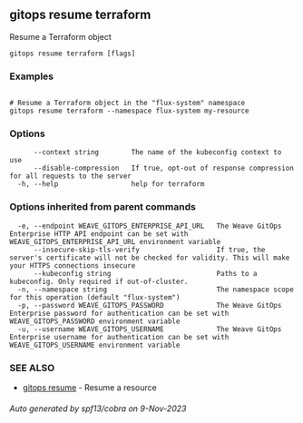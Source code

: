 ## gitops resume terraform

Resume a Terraform object

```
gitops resume terraform [flags]
```

### Examples

```

# Resume a Terraform object in the "flux-system" namespace
gitops resume terraform --namespace flux-system my-resource

```

### Options

```
      --context string        The name of the kubeconfig context to use
      --disable-compression   If true, opt-out of response compression for all requests to the server
  -h, --help                  help for terraform
```

### Options inherited from parent commands

```
  -e, --endpoint WEAVE_GITOPS_ENTERPRISE_API_URL   The Weave GitOps Enterprise HTTP API endpoint can be set with WEAVE_GITOPS_ENTERPRISE_API_URL environment variable
      --insecure-skip-tls-verify                   If true, the server's certificate will not be checked for validity. This will make your HTTPS connections insecure
      --kubeconfig string                          Paths to a kubeconfig. Only required if out-of-cluster.
  -n, --namespace string                           The namespace scope for this operation (default "flux-system")
  -p, --password WEAVE_GITOPS_PASSWORD             The Weave GitOps Enterprise password for authentication can be set with WEAVE_GITOPS_PASSWORD environment variable
  -u, --username WEAVE_GITOPS_USERNAME             The Weave GitOps Enterprise username for authentication can be set with WEAVE_GITOPS_USERNAME environment variable
```

### SEE ALSO

* [gitops resume](gitops_resume.md)	 - Resume a resource

###### Auto generated by spf13/cobra on 9-Nov-2023
